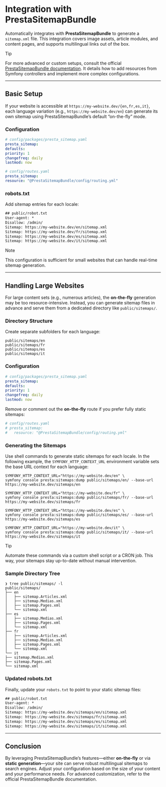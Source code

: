 # Integration with PrestaSitemapBundle

Automatically integrates with **PrestaSitemapBundle** to generate a `sitemap.xml` file. This integration covers image assets, article modules, and content pages, and supports multilingual links out of the box.

> [!TIP]
> For more advanced or custom setups, consult the official [PrestaSitemapBundle documentation](https://github.com/prestaconcept/PrestaSitemapBundle). It details how to add resources from Symfony controllers and implement more complex configurations.

---

## Basic Setup

If your website is accessible at `https://my-website.dev/{en,fr,es,it}`, each language variation (e.g., `https://my-website.dev/en`) can generate its own sitemap using PrestaSitemapBundle’s default “on-the-fly” mode.

### Configuration

```yaml
# config/packages/presta_sitemap.yaml
presta_sitemap:
defaults:
priority: 1
changefreq: daily
lastmod: now
```

```yaml
# config/routes.yaml
presta_sitemap:
resource: "@PrestaSitemapBundle/config/routing.yml"
```

### robots.txt

Add sitemap entries for each locale:

```txt
## public/robot.txt
User-agent: *
Disallow: /admin/
Sitemap: https://my-website.dev/en/sitemap.xml
Sitemap: https://my-website.dev/fr/sitemap.xml
Sitemap: https://my-website.dev/es/sitemap.xml
Sitemap: https://my-website.dev/it/sitemap.xml
```

> [!NOTE]
> This configuration is sufficient for small websites that can handle real-time sitemap generation.

---

## Handling Large Websites

For large content sets (e.g., numerous articles), the **on-the-fly** generation may be too resource-intensive. Instead, you can generate sitemap files in advance and serve them from a dedicated directory like `public/sitemaps/`.

### Directory Structure

Create separate subfolders for each language:

```text
public/sitemaps/en 
public/sitemaps/fr 
public/sitemaps/es 
public/sitemaps/it
```



### Configuration

```yaml
# config/packages/presta_sitemap.yaml
presta_sitemap:
defaults:
priority: 1
changefreq: daily
lastmod: now
```

Remove or comment out the **on-the-fly** route if you prefer fully static sitemaps:

```yaml
# config/routes.yaml
# presta_sitemap:
#   resource: "@PrestaSitemapBundle/config/routing.yml"
```

### Generating the Sitemaps

Use shell commands to generate static sitemaps for each locale. In the following example, the `SYMFONY_HTTP_CONTEXT_URL` environment variable sets the base URL context for each language:

```shell
SYMFONY_HTTP_CONTEXT_URL="https://my-website.dev/en" \
symfony console presta:sitemaps:dump public/sitemaps/en/ --base-url https://my-website.dev/sitemaps/en

SYMFONY_HTTP_CONTEXT_URL="https://my-website.dev/fr" \
symfony console presta:sitemaps:dump public/sitemaps/fr/ --base-url https://my-website.dev/sitemaps/fr

SYMFONY_HTTP_CONTEXT_URL="https://my-website.dev/es" \
symfony console presta:sitemaps:dump public/sitemaps/es/ --base-url https://my-website.dev/sitemaps/es

SYMFONY_HTTP_CONTEXT_URL="https://my-website.dev/it" \
symfony console presta:sitemaps:dump public/sitemaps/it/ --base-url https://my-website.dev/sitemaps/it
```

> [!TIP]
> Automate these commands via a custom shell script or a CRON job. This way, your sitemaps stay up-to-date without manual intervention.

### Sample Directory Tree

```shell
❯ tree public/sitemaps/ -l
public/sitemaps/
├── en
│   ├── sitemap.Articles.xml
│   ├── sitemap.Medias.xml
│   ├── sitemap.Pages.xml
│   └── sitemap.xml
├── es
│   ├── sitemap.Medias.xml
│   ├── sitemap.Pages.xml
│   └── sitemap.xml
├── fr
│   ├── sitemap.Articles.xml
│   ├── sitemap.Medias.xml
│   ├── sitemap.Pages.xml
│   └── sitemap.xml
└── it
├── sitemap.Medias.xml
├── sitemap.Pages.xml
└── sitemap.xml
```

### Updated robots.txt

Finally, update your `robots.txt` to point to your static sitemap files:

```txt
## public/robot.txt
User-agent: *
Disallow: /admin/
Sitemap: https://my-website.dev/sitemaps/en/sitemap.xml
Sitemap: https://my-website.dev/sitemaps/fr/sitemap.xml
Sitemap: https://my-website.dev/sitemaps/es/sitemap.xml
Sitemap: https://my-website.dev/sitemaps/it/sitemap.xml
```

---

## Conclusion

By leveraging PrestaSitemapBundle’s features—either **on-the-fly** or via **static generation**—your site can serve robust multilingual sitemaps to search engines. Adjust your configuration based on the size of your content and your performance needs. For advanced customization, refer to the official PrestaSitemapBundle documentation.
